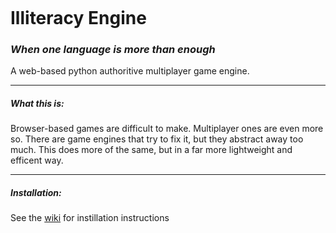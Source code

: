 <img href="/logo.png"><h1>Illiteracy Engine</h1>
<h3><i>When one language is more than enough</i></h3>

A web-based python authoritive multiplayer game engine.
<hr>
<h5>What this is:</h5>
Browser-based games are difficult to make. Multiplayer ones are even more so. There are game engines that try to fix it,
but they abstract away too much. This does more of the same, but in a far more lightweight and efficent way.
<hr>
<h5>Installation:</h5>
See the <a href="https://github.com/mrmcscreamypant/illiteracy-engine/wiki">wiki</a> for instillation instructions
